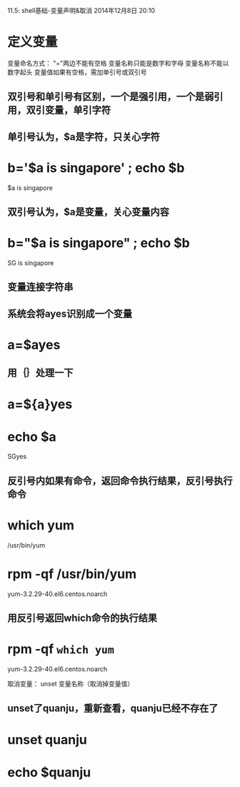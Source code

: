 11.5: shell基础-变量声明&取消
2014年12月8日
20:10
 
定义变量
=========================================
变量命名方式：
"="两边不能有空格
变量名称只能是数字和字母
变量名称不能以数字起头
变量值如果有空格，需加单引号或双引号
## 双引号和单引号有区别，一个是强引用，一个是弱引用，双引变量，单引字符
 
## 单引号认为，$a是字符，只关心字符
# b='$a is singapore' ; echo $b
$a is singapore
## 双引号认为，$a是变量，关心变量内容
# b="$a is singapore" ; echo $b
SG is singapore
 
 
## 变量连接字符串
 
## 系统会将ayes识别成一个变量
# a=$ayes
## 用｛｝处理一下
# a=${a}yes
# echo $a
SGyes
 
 
## 反引号内如果有命令，返回命令执行结果，反引号执行命令
 
# which yum
/usr/bin/yum
# rpm -qf /usr/bin/yum
yum-3.2.29-40.el6.centos.noarch
## 用反引号返回which命令的执行结果
# rpm -qf `which yum`
yum-3.2.29-40.el6.centos.noarch 
取消变量：
unset 变量名称（取消掉变量值）
## unset了quanju，重新查看，quanju已经不存在了
# unset quanju
# echo $quanju
